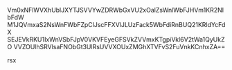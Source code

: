 Vm0xNFlWVXhUblJXYTJSVVYwZDRWbGxVU2xOalZsWnlWbFJHVm1KR2NIbFdW
M1JQVmxaS2NsWnFWbFZpClJscFFXVlJLUzFack5WbFdiRnBUQ21KRldYcFdX
SEJEVkRKU1IxWnVSbFJpV0VKVFEyeGFSVkZVVmxKTgpiVkl6V2tWa1QyUkZO
VVZOUlhSRVlsaFNObGt3UlRsUVVXOUxZMGhXTVFvS2FuVnkKCnhxZA==

rsx